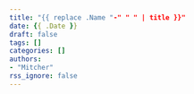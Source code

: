 ```yaml
---
title: "{{ replace .Name "-" " " | title }}"
date: {{ .Date }}
draft: false
tags: []
categories: []
authors:
- "Mitcher"
rss_ignore: false
---
```

